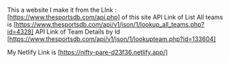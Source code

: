 This a website I make it from the LInk : [https://www.thesportsdb.com/api.php] of this site
API Link of List All teams is [https://www.thesportsdb.com/api/v1/json/1/lookup_all_teams.php?id=4328]
API Link of Team Details by Id [https://www.thesportsdb.com/api/v1/json/1/lookupteam.php?id=133604]

My Netlify Link is [https://nifty-pare-d23f36.netlify.app/]


